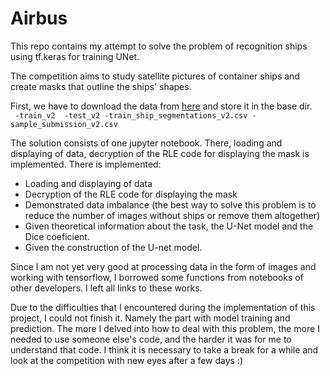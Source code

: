 # Airbus
This repo contains my attempt to solve the problem of recognition ships using tf.keras for training UNet.

The competition aims to study satellite pictures of container ships and create masks that outline the ships' shapes.

First, we have to download the data from [here](https://www.kaggle.com/competitions/airbus-ship-detection/data?select=train_ship_segmentations_v2.csv) and store it in the base dir.  
` -train_v2 
  -test_v2
  -train_ship_segmentations_v2.csv
  -sample_submission_v2.csv`

The solution consists of one jupyter notebook. There, loading and displaying of data, decryption of the RLE code for displaying the mask is implemented. There is implemented:

- Loading and displaying of data
- Decryption of the RLE code for displaying the mask
- Demonstrated data imbalance (the best way to solve this problem is to reduce the number of images without ships or remove them altogether)
- Given theoretical information about the task, the U-Net model and the Dice coeficient.
- Given the construction of the U-net model.

Since I am not yet very good at processing data in the form of images and working with tensorflow, I borrowed some functions from notebooks of other developers. I left all links to these works.

Due to the difficulties that I encountered during the implementation of this project, I could not finish it. Namely the part with model training and prediction. The more I delved into how to deal with this problem, the more I needed to use someone else's code, and the harder it was for me to understand that code. 
I think it is necessary to take a break for a while and look at the competition with new eyes after a few days :)
